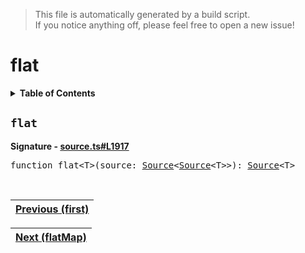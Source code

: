> This file is automatically generated by a build script.<br>If you notice anything off, please feel free to open a new issue!

# flat

<details><summary><b>Table of Contents</b></summary>

1. [<code>flat</code>](#flat)</details>

## <a name="flat"></a><code>flat</code>

<b>Signature - [source.ts#L1917](..\/..\/packages\/core\/src\/source.ts#L1917)</b>

<pre>function flat&lt;T&gt;(source: <a href="../03-api-source/00-Source.md#Source-Interface">Source</a>&lt;<a href="../03-api-source/00-Source.md#Source-Interface">Source</a>&lt;T&gt;&gt;): <a href="../03-api-source/00-Source.md#Source-Interface">Source</a>&lt;T&gt;</pre><br>

| [Previous \(first\)](031-first.md#readme) |
| --- |

<div align="right">

| [Next \(flatMap\)](033-flatMap.md#readme) |
| --- |
</div>
